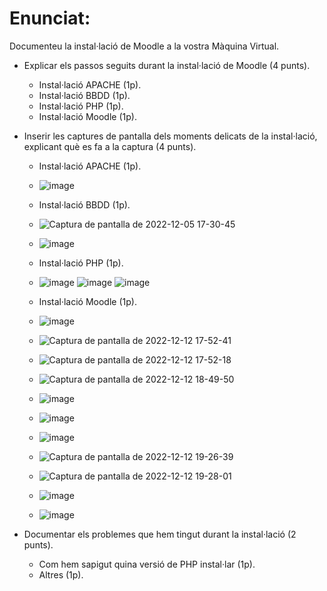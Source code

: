 # Enunciat:

Documenteu la instal·lació de Moodle a la vostra Màquina Virtual.

- Explicar els passos seguits durant la instal·lació de Moodle (4 punts).
  -   Instal·lació APACHE (1p).
  -   Instal·lació BBDD (1p).
  -   Instal·lació PHP (1p).
  -   Instal·lació Moodle (1p).
- Inserir les captures de pantalla dels moments delicats de la instal·lació, explicant què es fa a la captura (4 punts).
  -   Instal·lació APACHE (1p).
  -   ![image](https://user-images.githubusercontent.com/119657664/205694636-757b20d0-c272-4a2a-8f0b-f69ec6728cfa.png)

  -   Instal·lació BBDD (1p).
  -   ![Captura de pantalla de 2022-12-05 17-30-45](https://user-images.githubusercontent.com/119657664/205691550-7cfb63a9-4b1c-4a89-b73d-5b93bcc60155.png)

  -   ![image](https://user-images.githubusercontent.com/119657664/205691244-383b35b5-6221-4ca3-b1db-bafc98d7186a.png)
  -   Instal·lació PHP (1p).
  -   ![image](https://user-images.githubusercontent.com/119657664/205695827-4b541007-911c-4cb2-95e6-9c9d5a473c16.png)
      ![image](https://user-images.githubusercontent.com/119657664/205706318-8e034bd2-c317-4937-849e-1675a9bd453d.png)
      ![image](https://user-images.githubusercontent.com/119657664/205708095-70770c07-5e40-4b1b-9be9-12740627dd6f.png)

  -   Instal·lació Moodle (1p).
  -   ![image](https://user-images.githubusercontent.com/119657664/205709844-9411613b-9213-4e3a-973e-e24398619fed.png) 
  -   ![Captura de pantalla de 2022-12-12 17-52-41](https://user-images.githubusercontent.com/119657664/207113443-9769bc30-a276-4cc2-b6e2-2b72917afdd5.png)
  -   ![Captura de pantalla de 2022-12-12 17-52-18](https://user-images.githubusercontent.com/119657664/207113549-c84c2647-1671-4103-b1d3-9f3c8c76517a.png)
  -   ![Captura de pantalla de 2022-12-12 18-49-50](https://user-images.githubusercontent.com/119657664/207118176-01e0d1c7-4a86-4499-b58f-9a2359ffe2ea.png)
  -   ![image](https://user-images.githubusercontent.com/119657664/207117967-1f236ba4-068f-42df-b1a9-8ffcc6013e48.png)
  -   ![image](https://user-images.githubusercontent.com/119657664/207119056-e3ff1ff9-1158-4a37-9130-e905f905c0e4.png)
  -   ![image](https://user-images.githubusercontent.com/119657664/207124416-88535835-a56c-4473-9966-a5b5b323d6e7.png)
  -   ![Captura de pantalla de 2022-12-12 19-26-39](https://user-images.githubusercontent.com/119657664/207125135-e9337c7c-a10e-46b9-9e21-1f48a86d0947.png)
  -   ![Captura de pantalla de 2022-12-12 19-28-01](https://user-images.githubusercontent.com/119657664/207125200-bf4e0e39-5967-4b6f-83ae-dd01dbb39dc6.png)
  -   ![image](https://user-images.githubusercontent.com/119657664/208072612-9319ac9f-095d-4aed-a033-3414501bb8d8.png)
  -   ![image](https://user-images.githubusercontent.com/119657664/208079533-7446c21c-3427-4002-a9cb-326601665cec.png)

- Documentar els problemes que hem tingut durant la instal·lació (2 punts).
  -   Com hem sapigut quina versió de PHP instal·lar (1p).
  -   Altres (1p).
